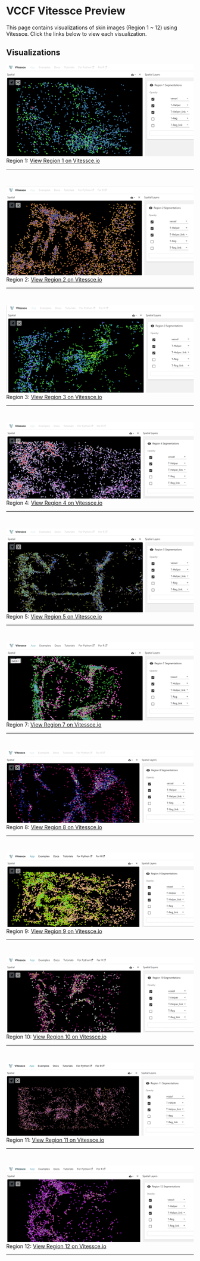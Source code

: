 # VCCF Vitessce Preview

This page contains visualizations of skin images (Region 1 ~ 12) using Vitessce. Click the links below to view each visualization.

## Visualizations

![Image 1](./image/region_1_preview.png)
Region 1: <a href="http://vitessce.io/#?theme=light&url=data:,%7B%22version%22%3A+%221.0.15%22%2C+%22name%22%3A+%22Transcriptomics+example%22%2C+%22description%22%3A+%22%22%2C+%22datasets%22%3A+%5B%7B%22uid%22%3A+%22A%22%2C+%22name%22%3A+%22Cell+segmentations%22%2C+%22files%22%3A+%5B%7B%22fileType%22%3A+%22raster.json%22%2C+%22options%22%3A+%7B%22schemaVersion%22%3A+%220.0.2%22%2C+%22images%22%3A+%5B%7B%22name%22%3A+%22Region+1+Segmentations%22%2C+%22type%22%3A+%22ome-tiff%22%2C+%22url%22%3A+%22https%3A%2F%2Fstoragetuzi.blob.core.windows.net%2Fblobtuzi%2Fcell_table_region_1.ome.tif%22%2C+%22metadata%22%3A+%7B%22isBitmask%22%3A+true%7D%7D%5D%7D%7D%5D%7D%5D%2C+%22coordinationSpace%22%3A+%7B%22dataset%22%3A+%7B%22A%22%3A+%22A%22%7D%2C+%22spatialZoom%22%3A+%7B%22A%22%3A+-4%7D%2C+%22spatialTargetX%22%3A+%7B%22A%22%3A+2000%7D%2C+%22spatialTargetY%22%3A+%7B%22A%22%3A+2000%7D%2C+%22spatialSegmentationLayer%22%3A+%7B%22A%22%3A+%5B%7B%22type%22%3A+%22bitmask%22%2C+%22index%22%3A+0%2C+%22visible%22%3A+true%2C+%22colormap%22%3A+null%2C+%22opacity%22%3A+1%2C+%22domainType%22%3A+%22Min%2FMax%22%2C+%22transparentColor%22%3A+%5B0%2C+0%2C+0%5D%2C+%22renderingMode%22%3A+%22Additive%22%2C+%22use3d%22%3A+false%2C+%22channels%22%3A+%5B%7B%22selection%22%3A+%7B%22c%22%3A+4%2C+%22t%22%3A+0%2C+%22z%22%3A+0%7D%2C+%22color%22%3A+%5B1%2C+0%2C+0%5D%2C+%22visible%22%3A+true%2C+%22slider%22%3A+%5B0%2C+1%5D%7D%2C+%7B%22selection%22%3A+%7B%22c%22%3A+1%2C+%22t%22%3A+0%2C+%22z%22%3A+0%7D%2C+%22color%22%3A+%5B0%2C+0%2C+1%5D%2C+%22visible%22%3A+true%2C+%22slider%22%3A+%5B0%2C+1%5D%7D%2C+%7B%22selection%22%3A+%7B%22c%22%3A+6%2C+%22t%22%3A+0%2C+%22z%22%3A+0%7D%2C+%22color%22%3A+%5B0%2C+0%2C+1%5D%2C+%22visible%22%3A+true%2C+%22slider%22%3A+%5B0%2C+1%5D%7D%2C+%7B%22selection%22%3A+%7B%22c%22%3A+2%2C+%22t%22%3A+0%2C+%22z%22%3A+0%7D%2C+%22color%22%3A+%5B0%2C+1%2C+0%5D%2C+%22visible%22%3A+false%2C+%22slider%22%3A+%5B0%2C+1%5D%7D%2C+%7B%22selection%22%3A+%7B%22c%22%3A+7%2C+%22t%22%3A+0%2C+%22z%22%3A+0%7D%2C+%22color%22%3A+%5B0%2C+1%2C+0%5D%2C+%22visible%22%3A+false%2C+%22slider%22%3A+%5B0%2C+1%5D%7D%5D%7D%5D%7D%7D%2C+%22layout%22%3A+%5B%7B%22component%22%3A+%22spatial%22%2C+%22coordinationScopes%22%3A+%7B%22dataset%22%3A+%22A%22%2C+%22spatialZoom%22%3A+%22A%22%2C+%22spatialTargetX%22%3A+%22A%22%2C+%22spatialTargetY%22%3A+%22A%22%2C+%22spatialSegmentationLayer%22%3A+%22A%22%7D%2C+%22x%22%3A+0.0%2C+%22y%22%3A+0%2C+%22w%22%3A+6.0%2C+%22h%22%3A+12%7D%2C+%7B%22component%22%3A+%22layerController%22%2C+%22coordinationScopes%22%3A+%7B%22dataset%22%3A+%22A%22%2C+%22spatialZoom%22%3A+%22A%22%2C+%22spatialTargetX%22%3A+%22A%22%2C+%22spatialTargetY%22%3A+%22A%22%2C+%22spatialSegmentationLayer%22%3A+%22A%22%7D%2C+%22x%22%3A+6.0%2C+%22y%22%3A+0%2C+%22w%22%3A+6.0%2C+%22h%22%3A+12%7D%5D%2C+%22initStrategy%22%3A+%22auto%22%7D" target="_blank">View Region 1 on Vitessce.io</a>
<br>

---

<br>

![Image 2](./image/region_2_preview.png)
Region 2: <a href="http://vitessce.io/#?theme=light&url=data:,%7B%22version%22%3A+%221.0.15%22%2C+%22name%22%3A+%22Transcriptomics+example%22%2C+%22description%22%3A+%22%22%2C+%22datasets%22%3A+%5B%7B%22uid%22%3A+%22A%22%2C+%22name%22%3A+%22Cell+segmentations%22%2C+%22files%22%3A+%5B%7B%22fileType%22%3A+%22raster.json%22%2C+%22options%22%3A+%7B%22schemaVersion%22%3A+%220.0.2%22%2C+%22images%22%3A+%5B%7B%22name%22%3A+%22Region+2+Segmentations%22%2C+%22type%22%3A+%22ome-tiff%22%2C+%22url%22%3A+%22https%3A%2F%2Fstoragetuzi.blob.core.windows.net%2Fblobtuzi%2Fcell_table_region_2.ome.tif%22%2C+%22metadata%22%3A+%7B%22isBitmask%22%3A+true%7D%7D%5D%7D%7D%5D%7D%5D%2C+%22coordinationSpace%22%3A+%7B%22dataset%22%3A+%7B%22A%22%3A+%22A%22%7D%2C+%22spatialZoom%22%3A+%7B%22A%22%3A+-4%7D%2C+%22spatialTargetX%22%3A+%7B%22A%22%3A+2000%7D%2C+%22spatialTargetY%22%3A+%7B%22A%22%3A+2000%7D%2C+%22spatialSegmentationLayer%22%3A+%7B%22A%22%3A+%5B%7B%22type%22%3A+%22bitmask%22%2C+%22index%22%3A+0%2C+%22visible%22%3A+true%2C+%22colormap%22%3A+null%2C+%22opacity%22%3A+1%2C+%22domainType%22%3A+%22Min%2FMax%22%2C+%22transparentColor%22%3A+%5B0%2C+0%2C+0%5D%2C+%22renderingMode%22%3A+%22Additive%22%2C+%22use3d%22%3A+false%2C+%22channels%22%3A+%5B%7B%22selection%22%3A+%7B%22c%22%3A+4%2C+%22t%22%3A+0%2C+%22z%22%3A+0%7D%2C+%22color%22%3A+%5B1%2C+0%2C+0%5D%2C+%22visible%22%3A+true%2C+%22slider%22%3A+%5B0%2C+1%5D%7D%2C+%7B%22selection%22%3A+%7B%22c%22%3A+1%2C+%22t%22%3A+0%2C+%22z%22%3A+0%7D%2C+%22color%22%3A+%5B0%2C+0%2C+1%5D%2C+%22visible%22%3A+true%2C+%22slider%22%3A+%5B0%2C+1%5D%7D%2C+%7B%22selection%22%3A+%7B%22c%22%3A+6%2C+%22t%22%3A+0%2C+%22z%22%3A+0%7D%2C+%22color%22%3A+%5B0%2C+0%2C+1%5D%2C+%22visible%22%3A+true%2C+%22slider%22%3A+%5B0%2C+1%5D%7D%2C+%7B%22selection%22%3A+%7B%22c%22%3A+2%2C+%22t%22%3A+0%2C+%22z%22%3A+0%7D%2C+%22color%22%3A+%5B0%2C+1%2C+0%5D%2C+%22visible%22%3A+false%2C+%22slider%22%3A+%5B0%2C+1%5D%7D%2C+%7B%22selection%22%3A+%7B%22c%22%3A+7%2C+%22t%22%3A+0%2C+%22z%22%3A+0%7D%2C+%22color%22%3A+%5B0%2C+1%2C+0%5D%2C+%22visible%22%3A+false%2C+%22slider%22%3A+%5B0%2C+1%5D%7D%5D%7D%5D%7D%7D%2C+%22layout%22%3A+%5B%7B%22component%22%3A+%22spatial%22%2C+%22coordinationScopes%22%3A+%7B%22dataset%22%3A+%22A%22%2C+%22spatialZoom%22%3A+%22A%22%2C+%22spatialTargetX%22%3A+%22A%22%2C+%22spatialTargetY%22%3A+%22A%22%2C+%22spatialSegmentationLayer%22%3A+%22A%22%7D%2C+%22x%22%3A+0.0%2C+%22y%22%3A+0%2C+%22w%22%3A+6.0%2C+%22h%22%3A+12%7D%2C+%7B%22component%22%3A+%22layerController%22%2C+%22coordinationScopes%22%3A+%7B%22dataset%22%3A+%22A%22%2C+%22spatialZoom%22%3A+%22A%22%2C+%22spatialTargetX%22%3A+%22A%22%2C+%22spatialTargetY%22%3A+%22A%22%2C+%22spatialSegmentationLayer%22%3A+%22A%22%7D%2C+%22x%22%3A+6.0%2C+%22y%22%3A+0%2C+%22w%22%3A+6.0%2C+%22h%22%3A+12%7D%5D%2C+%22initStrategy%22%3A+%22auto%22%7D" target="_blank">View Region 2 on Vitessce.io</a>
<br>

---

<br>

![Image 3](./image/region_3_preview.png)
Region 3: <a href="http://vitessce.io/#?theme=light&url=data:,%7B%22version%22%3A+%221.0.15%22%2C+%22name%22%3A+%22Transcriptomics+example%22%2C+%22description%22%3A+%22%22%2C+%22datasets%22%3A+%5B%7B%22uid%22%3A+%22A%22%2C+%22name%22%3A+%22Cell+segmentations%22%2C+%22files%22%3A+%5B%7B%22fileType%22%3A+%22raster.json%22%2C+%22options%22%3A+%7B%22schemaVersion%22%3A+%220.0.2%22%2C+%22images%22%3A+%5B%7B%22name%22%3A+%22Region+3+Segmentations%22%2C+%22type%22%3A+%22ome-tiff%22%2C+%22url%22%3A+%22https%3A%2F%2Fstoragetuzi.blob.core.windows.net%2Fblobtuzi%2Fcell_table_region_3.ome.tif%22%2C+%22metadata%22%3A+%7B%22isBitmask%22%3A+true%7D%7D%5D%7D%7D%5D%7D%5D%2C+%22coordinationSpace%22%3A+%7B%22dataset%22%3A+%7B%22A%22%3A+%22A%22%7D%2C+%22spatialZoom%22%3A+%7B%22A%22%3A+-4%7D%2C+%22spatialTargetX%22%3A+%7B%22A%22%3A+2000%7D%2C+%22spatialTargetY%22%3A+%7B%22A%22%3A+2000%7D%2C+%22spatialSegmentationLayer%22%3A+%7B%22A%22%3A+%5B%7B%22type%22%3A+%22bitmask%22%2C+%22index%22%3A+0%2C+%22visible%22%3A+true%2C+%22colormap%22%3A+null%2C+%22opacity%22%3A+1%2C+%22domainType%22%3A+%22Min%2FMax%22%2C+%22transparentColor%22%3A+%5B0%2C+0%2C+0%5D%2C+%22renderingMode%22%3A+%22Additive%22%2C+%22use3d%22%3A+false%2C+%22channels%22%3A+%5B%7B%22selection%22%3A+%7B%22c%22%3A+4%2C+%22t%22%3A+0%2C+%22z%22%3A+0%7D%2C+%22color%22%3A+%5B1%2C+0%2C+0%5D%2C+%22visible%22%3A+true%2C+%22slider%22%3A+%5B0%2C+1%5D%7D%2C+%7B%22selection%22%3A+%7B%22c%22%3A+1%2C+%22t%22%3A+0%2C+%22z%22%3A+0%7D%2C+%22color%22%3A+%5B0%2C+0%2C+1%5D%2C+%22visible%22%3A+true%2C+%22slider%22%3A+%5B0%2C+1%5D%7D%2C+%7B%22selection%22%3A+%7B%22c%22%3A+6%2C+%22t%22%3A+0%2C+%22z%22%3A+0%7D%2C+%22color%22%3A+%5B0%2C+0%2C+1%5D%2C+%22visible%22%3A+true%2C+%22slider%22%3A+%5B0%2C+1%5D%7D%2C+%7B%22selection%22%3A+%7B%22c%22%3A+2%2C+%22t%22%3A+0%2C+%22z%22%3A+0%7D%2C+%22color%22%3A+%5B0%2C+1%2C+0%5D%2C+%22visible%22%3A+false%2C+%22slider%22%3A+%5B0%2C+1%5D%7D%2C+%7B%22selection%22%3A+%7B%22c%22%3A+7%2C+%22t%22%3A+0%2C+%22z%22%3A+0%7D%2C+%22color%22%3A+%5B0%2C+1%2C+0%5D%2C+%22visible%22%3A+false%2C+%22slider%22%3A+%5B0%2C+1%5D%7D%5D%7D%5D%7D%7D%2C+%22layout%22%3A+%5B%7B%22component%22%3A+%22spatial%22%2C+%22coordinationScopes%22%3A+%7B%22dataset%22%3A+%22A%22%2C+%22spatialZoom%22%3A+%22A%22%2C+%22spatialTargetX%22%3A+%22A%22%2C+%22spatialTargetY%22%3A+%22A%22%2C+%22spatialSegmentationLayer%22%3A+%22A%22%7D%2C+%22x%22%3A+0.0%2C+%22y%22%3A+0%2C+%22w%22%3A+6.0%2C+%22h%22%3A+12%7D%2C+%7B%22component%22%3A+%22layerController%22%2C+%22coordinationScopes%22%3A+%7B%22dataset%22%3A+%22A%22%2C+%22spatialZoom%22%3A+%22A%22%2C+%22spatialTargetX%22%3A+%22A%22%2C+%22spatialTargetY%22%3A+%22A%22%2C+%22spatialSegmentationLayer%22%3A+%22A%22%7D%2C+%22x%22%3A+6.0%2C+%22y%22%3A+0%2C+%22w%22%3A+6.0%2C+%22h%22%3A+12%7D%5D%2C+%22initStrategy%22%3A+%22auto%22%7D" target="_blank">View Region 3 on Vitessce.io</a>
<br>

---

<br>

![Image 4](./image/region_4_preview.png)
Region 4: <a href="http://vitessce.io/#?theme=light&url=data:,%7B%22version%22%3A+%221.0.15%22%2C+%22name%22%3A+%22Transcriptomics+example%22%2C+%22description%22%3A+%22%22%2C+%22datasets%22%3A+%5B%7B%22uid%22%3A+%22A%22%2C+%22name%22%3A+%22Cell+segmentations%22%2C+%22files%22%3A+%5B%7B%22fileType%22%3A+%22raster.json%22%2C+%22options%22%3A+%7B%22schemaVersion%22%3A+%220.0.2%22%2C+%22images%22%3A+%5B%7B%22name%22%3A+%22Region+4+Segmentations%22%2C+%22type%22%3A+%22ome-tiff%22%2C+%22url%22%3A+%22https%3A%2F%2Fstoragetuzi.blob.core.windows.net%2Fblobtuzi%2Fcell_table_region_4.ome.tif%22%2C+%22metadata%22%3A+%7B%22isBitmask%22%3A+true%7D%7D%5D%7D%7D%5D%7D%5D%2C+%22coordinationSpace%22%3A+%7B%22dataset%22%3A+%7B%22A%22%3A+%22A%22%7D%2C+%22spatialZoom%22%3A+%7B%22A%22%3A+-4%7D%2C+%22spatialTargetX%22%3A+%7B%22A%22%3A+2000%7D%2C+%22spatialTargetY%22%3A+%7B%22A%22%3A+2000%7D%2C+%22spatialSegmentationLayer%22%3A+%7B%22A%22%3A+%5B%7B%22type%22%3A+%22bitmask%22%2C+%22index%22%3A+0%2C+%22visible%22%3A+true%2C+%22colormap%22%3A+null%2C+%22opacity%22%3A+1%2C+%22domainType%22%3A+%22Min%2FMax%22%2C+%22transparentColor%22%3A+%5B0%2C+0%2C+0%5D%2C+%22renderingMode%22%3A+%22Additive%22%2C+%22use3d%22%3A+false%2C+%22channels%22%3A+%5B%7B%22selection%22%3A+%7B%22c%22%3A+4%2C+%22t%22%3A+0%2C+%22z%22%3A+0%7D%2C+%22color%22%3A+%5B1%2C+0%2C+0%5D%2C+%22visible%22%3A+true%2C+%22slider%22%3A+%5B0%2C+1%5D%7D%2C+%7B%22selection%22%3A+%7B%22c%22%3A+1%2C+%22t%22%3A+0%2C+%22z%22%3A+0%7D%2C+%22color%22%3A+%5B0%2C+0%2C+1%5D%2C+%22visible%22%3A+true%2C+%22slider%22%3A+%5B0%2C+1%5D%7D%2C+%7B%22selection%22%3A+%7B%22c%22%3A+6%2C+%22t%22%3A+0%2C+%22z%22%3A+0%7D%2C+%22color%22%3A+%5B0%2C+0%2C+1%5D%2C+%22visible%22%3A+true%2C+%22slider%22%3A+%5B0%2C+1%5D%7D%2C+%7B%22selection%22%3A+%7B%22c%22%3A+2%2C+%22t%22%3A+0%2C+%22z%22%3A+0%7D%2C+%22color%22%3A+%5B0%2C+1%2C+0%5D%2C+%22visible%22%3A+false%2C+%22slider%22%3A+%5B0%2C+1%5D%7D%2C+%7B%22selection%22%3A+%7B%22c%22%3A+7%2C+%22t%22%3A+0%2C+%22z%22%3A+0%7D%2C+%22color%22%3A+%5B0%2C+1%2C+0%5D%2C+%22visible%22%3A+false%2C+%22slider%22%3A+%5B0%2C+1%5D%7D%5D%7D%5D%7D%7D%2C+%22layout%22%3A+%5B%7B%22component%22%3A+%22spatial%22%2C+%22coordinationScopes%22%3A+%7B%22dataset%22%3A+%22A%22%2C+%22spatialZoom%22%3A+%22A%22%2C+%22spatialTargetX%22%3A+%22A%22%2C+%22spatialTargetY%22%3A+%22A%22%2C+%22spatialSegmentationLayer%22%3A+%22A%22%7D%2C+%22x%22%3A+0.0%2C+%22y%22%3A+0%2C+%22w%22%3A+6.0%2C+%22h%22%3A+12%7D%2C+%7B%22component%22%3A+%22layerController%22%2C+%22coordinationScopes%22%3A+%7B%22dataset%22%3A+%22A%22%2C+%22spatialZoom%22%3A+%22A%22%2C+%22spatialTargetX%22%3A+%22A%22%2C+%22spatialTargetY%22%3A+%22A%22%2C+%22spatialSegmentationLayer%22%3A+%22A%22%7D%2C+%22x%22%3A+6.0%2C+%22y%22%3A+0%2C+%22w%22%3A+6.0%2C+%22h%22%3A+12%7D%5D%2C+%22initStrategy%22%3A+%22auto%22%7D" target="_blank">View Region 4 on Vitessce.io</a>
<br>

---

<br>

![Image 5](./image/region_5_preview.png)
Region 5: <a href="http://vitessce.io/#?theme=light&url=data:,%7B%22version%22%3A+%221.0.15%22%2C+%22name%22%3A+%22Transcriptomics+example%22%2C+%22description%22%3A+%22%22%2C+%22datasets%22%3A+%5B%7B%22uid%22%3A+%22A%22%2C+%22name%22%3A+%22Cell+segmentations%22%2C+%22files%22%3A+%5B%7B%22fileType%22%3A+%22raster.json%22%2C+%22options%22%3A+%7B%22schemaVersion%22%3A+%220.0.2%22%2C+%22images%22%3A+%5B%7B%22name%22%3A+%22Region+5+Segmentations%22%2C+%22type%22%3A+%22ome-tiff%22%2C+%22url%22%3A+%22https%3A%2F%2Fstoragetuzi.blob.core.windows.net%2Fblobtuzi%2Fcell_table_region_5.ome.tif%22%2C+%22metadata%22%3A+%7B%22isBitmask%22%3A+true%7D%7D%5D%7D%7D%5D%7D%5D%2C+%22coordinationSpace%22%3A+%7B%22dataset%22%3A+%7B%22A%22%3A+%22A%22%7D%2C+%22spatialZoom%22%3A+%7B%22A%22%3A+-4%7D%2C+%22spatialTargetX%22%3A+%7B%22A%22%3A+2000%7D%2C+%22spatialTargetY%22%3A+%7B%22A%22%3A+2000%7D%2C+%22spatialSegmentationLayer%22%3A+%7B%22A%22%3A+%5B%7B%22type%22%3A+%22bitmask%22%2C+%22index%22%3A+0%2C+%22visible%22%3A+true%2C+%22colormap%22%3A+null%2C+%22opacity%22%3A+1%2C+%22domainType%22%3A+%22Min%2FMax%22%2C+%22transparentColor%22%3A+%5B0%2C+0%2C+0%5D%2C+%22renderingMode%22%3A+%22Additive%22%2C+%22use3d%22%3A+false%2C+%22channels%22%3A+%5B%7B%22selection%22%3A+%7B%22c%22%3A+4%2C+%22t%22%3A+0%2C+%22z%22%3A+0%7D%2C+%22color%22%3A+%5B1%2C+0%2C+0%5D%2C+%22visible%22%3A+true%2C+%22slider%22%3A+%5B0%2C+1%5D%7D%2C+%7B%22selection%22%3A+%7B%22c%22%3A+1%2C+%22t%22%3A+0%2C+%22z%22%3A+0%7D%2C+%22color%22%3A+%5B0%2C+0%2C+1%5D%2C+%22visible%22%3A+true%2C+%22slider%22%3A+%5B0%2C+1%5D%7D%2C+%7B%22selection%22%3A+%7B%22c%22%3A+6%2C+%22t%22%3A+0%2C+%22z%22%3A+0%7D%2C+%22color%22%3A+%5B0%2C+0%2C+1%5D%2C+%22visible%22%3A+true%2C+%22slider%22%3A+%5B0%2C+1%5D%7D%2C+%7B%22selection%22%3A+%7B%22c%22%3A+2%2C+%22t%22%3A+0%2C+%22z%22%3A+0%7D%2C+%22color%22%3A+%5B0%2C+1%2C+0%5D%2C+%22visible%22%3A+false%2C+%22slider%22%3A+%5B0%2C+1%5D%7D%2C+%7B%22selection%22%3A+%7B%22c%22%3A+7%2C+%22t%22%3A+0%2C+%22z%22%3A+0%7D%2C+%22color%22%3A+%5B0%2C+1%2C+0%5D%2C+%22visible%22%3A+false%2C+%22slider%22%3A+%5B0%2C+1%5D%7D%5D%7D%5D%7D%7D%2C+%22layout%22%3A+%5B%7B%22component%22%3A+%22spatial%22%2C+%22coordinationScopes%22%3A+%7B%22dataset%22%3A+%22A%22%2C+%22spatialZoom%22%3A+%22A%22%2C+%22spatialTargetX%22%3A+%22A%22%2C+%22spatialTargetY%22%3A+%22A%22%2C+%22spatialSegmentationLayer%22%3A+%22A%22%7D%2C+%22x%22%3A+0.0%2C+%22y%22%3A+0%2C+%22w%22%3A+6.0%2C+%22h%22%3A+12%7D%2C+%7B%22component%22%3A+%22layerController%22%2C+%22coordinationScopes%22%3A+%7B%22dataset%22%3A+%22A%22%2C+%22spatialZoom%22%3A+%22A%22%2C+%22spatialTargetX%22%3A+%22A%22%2C+%22spatialTargetY%22%3A+%22A%22%2C+%22spatialSegmentationLayer%22%3A+%22A%22%7D%2C+%22x%22%3A+6.0%2C+%22y%22%3A+0%2C+%22w%22%3A+6.0%2C+%22h%22%3A+12%7D%5D%2C+%22initStrategy%22%3A+%22auto%22%7D" target="_blank">View Region 5 on Vitessce.io</a>
<br>

---

<br>

![Image 7](./image/region_7_preview.png)
Region 7: <a href="http://vitessce.io/#?theme=light&url=data:,%7B%22version%22%3A+%221.0.15%22%2C+%22name%22%3A+%22Transcriptomics+example%22%2C+%22description%22%3A+%22%22%2C+%22datasets%22%3A+%5B%7B%22uid%22%3A+%22A%22%2C+%22name%22%3A+%22Cell+segmentations%22%2C+%22files%22%3A+%5B%7B%22fileType%22%3A+%22raster.json%22%2C+%22options%22%3A+%7B%22schemaVersion%22%3A+%220.0.2%22%2C+%22images%22%3A+%5B%7B%22name%22%3A+%22Region+7+Segmentations%22%2C+%22type%22%3A+%22ome-tiff%22%2C+%22url%22%3A+%22https%3A%2F%2Fstoragetuzi.blob.core.windows.net%2Fblobtuzi%2Fcell_table_region_7.ome.tif%22%2C+%22metadata%22%3A+%7B%22isBitmask%22%3A+true%7D%7D%5D%7D%7D%5D%7D%5D%2C+%22coordinationSpace%22%3A+%7B%22dataset%22%3A+%7B%22A%22%3A+%22A%22%7D%2C+%22spatialZoom%22%3A+%7B%22A%22%3A+-4%7D%2C+%22spatialTargetX%22%3A+%7B%22A%22%3A+2000%7D%2C+%22spatialTargetY%22%3A+%7B%22A%22%3A+2000%7D%2C+%22spatialSegmentationLayer%22%3A+%7B%22A%22%3A+%5B%7B%22type%22%3A+%22bitmask%22%2C+%22index%22%3A+0%2C+%22visible%22%3A+true%2C+%22colormap%22%3A+null%2C+%22opacity%22%3A+1%2C+%22domainType%22%3A+%22Min%2FMax%22%2C+%22transparentColor%22%3A+%5B0%2C+0%2C+0%5D%2C+%22renderingMode%22%3A+%22Additive%22%2C+%22use3d%22%3A+false%2C+%22channels%22%3A+%5B%7B%22selection%22%3A+%7B%22c%22%3A+4%2C+%22t%22%3A+0%2C+%22z%22%3A+0%7D%2C+%22color%22%3A+%5B1%2C+0%2C+0%5D%2C+%22visible%22%3A+true%2C+%22slider%22%3A+%5B0%2C+1%5D%7D%2C+%7B%22selection%22%3A+%7B%22c%22%3A+1%2C+%22t%22%3A+0%2C+%22z%22%3A+0%7D%2C+%22color%22%3A+%5B0%2C+0%2C+1%5D%2C+%22visible%22%3A+true%2C+%22slider%22%3A+%5B0%2C+1%5D%7D%2C+%7B%22selection%22%3A+%7B%22c%22%3A+6%2C+%22t%22%3A+0%2C+%22z%22%3A+0%7D%2C+%22color%22%3A+%5B0%2C+0%2C+1%5D%2C+%22visible%22%3A+true%2C+%22slider%22%3A+%5B0%2C+1%5D%7D%2C+%7B%22selection%22%3A+%7B%22c%22%3A+2%2C+%22t%22%3A+0%2C+%22z%22%3A+0%7D%2C+%22color%22%3A+%5B0%2C+1%2C+0%5D%2C+%22visible%22%3A+false%2C+%22slider%22%3A+%5B0%2C+1%5D%7D%2C+%7B%22selection%22%3A+%7B%22c%22%3A+7%2C+%22t%22%3A+0%2C+%22z%22%3A+0%7D%2C+%22color%22%3A+%5B0%2C+1%2C+0%5D%2C+%22visible%22%3A+false%2C+%22slider%22%3A+%5B0%2C+1%5D%7D%5D%7D%5D%7D%7D%2C+%22layout%22%3A+%5B%7B%22component%22%3A+%22spatial%22%2C+%22coordinationScopes%22%3A+%7B%22dataset%22%3A+%22A%22%2C+%22spatialZoom%22%3A+%22A%22%2C+%22spatialTargetX%22%3A+%22A%22%2C+%22spatialTargetY%22%3A+%22A%22%2C+%22spatialSegmentationLayer%22%3A+%22A%22%7D%2C+%22x%22%3A+0.0%2C+%22y%22%3A+0%2C+%22w%22%3A+6.0%2C+%22h%22%3A+12%7D%2C+%7B%22component%22%3A+%22layerController%22%2C+%22coordinationScopes%22%3A+%7B%22dataset%22%3A+%22A%22%2C+%22spatialZoom%22%3A+%22A%22%2C+%22spatialTargetX%22%3A+%22A%22%2C+%22spatialTargetY%22%3A+%22A%22%2C+%22spatialSegmentationLayer%22%3A+%22A%22%7D%2C+%22x%22%3A+6.0%2C+%22y%22%3A+0%2C+%22w%22%3A+6.0%2C+%22h%22%3A+12%7D%5D%2C+%22initStrategy%22%3A+%22auto%22%7D" target="_blank">View Region 7 on Vitessce.io</a>
<br>

---

<br>

![Image 8](./image/region_8_preview.png)
Region 8: <a href="http://vitessce.io/#?theme=light&url=data:,%7B%22version%22%3A+%221.0.15%22%2C+%22name%22%3A+%22Transcriptomics+example%22%2C+%22description%22%3A+%22%22%2C+%22datasets%22%3A+%5B%7B%22uid%22%3A+%22A%22%2C+%22name%22%3A+%22Cell+segmentations%22%2C+%22files%22%3A+%5B%7B%22fileType%22%3A+%22raster.json%22%2C+%22options%22%3A+%7B%22schemaVersion%22%3A+%220.0.2%22%2C+%22images%22%3A+%5B%7B%22name%22%3A+%22Region+8+Segmentations%22%2C+%22type%22%3A+%22ome-tiff%22%2C+%22url%22%3A+%22https%3A%2F%2Fstoragetuzi.blob.core.windows.net%2Fblobtuzi%2Fcell_table_region_8.ome.tif%22%2C+%22metadata%22%3A+%7B%22isBitmask%22%3A+true%7D%7D%5D%7D%7D%5D%7D%5D%2C+%22coordinationSpace%22%3A+%7B%22dataset%22%3A+%7B%22A%22%3A+%22A%22%7D%2C+%22spatialZoom%22%3A+%7B%22A%22%3A+-4%7D%2C+%22spatialTargetX%22%3A+%7B%22A%22%3A+2000%7D%2C+%22spatialTargetY%22%3A+%7B%22A%22%3A+2000%7D%2C+%22spatialSegmentationLayer%22%3A+%7B%22A%22%3A+%5B%7B%22type%22%3A+%22bitmask%22%2C+%22index%22%3A+0%2C+%22visible%22%3A+true%2C+%22colormap%22%3A+null%2C+%22opacity%22%3A+1%2C+%22domainType%22%3A+%22Min%2FMax%22%2C+%22transparentColor%22%3A+%5B0%2C+0%2C+0%5D%2C+%22renderingMode%22%3A+%22Additive%22%2C+%22use3d%22%3A+false%2C+%22channels%22%3A+%5B%7B%22selection%22%3A+%7B%22c%22%3A+4%2C+%22t%22%3A+0%2C+%22z%22%3A+0%7D%2C+%22color%22%3A+%5B1%2C+0%2C+0%5D%2C+%22visible%22%3A+true%2C+%22slider%22%3A+%5B0%2C+1%5D%7D%2C+%7B%22selection%22%3A+%7B%22c%22%3A+1%2C+%22t%22%3A+0%2C+%22z%22%3A+0%7D%2C+%22color%22%3A+%5B0%2C+0%2C+1%5D%2C+%22visible%22%3A+true%2C+%22slider%22%3A+%5B0%2C+1%5D%7D%2C+%7B%22selection%22%3A+%7B%22c%22%3A+6%2C+%22t%22%3A+0%2C+%22z%22%3A+0%7D%2C+%22color%22%3A+%5B0%2C+0%2C+1%5D%2C+%22visible%22%3A+true%2C+%22slider%22%3A+%5B0%2C+1%5D%7D%2C+%7B%22selection%22%3A+%7B%22c%22%3A+2%2C+%22t%22%3A+0%2C+%22z%22%3A+0%7D%2C+%22color%22%3A+%5B0%2C+1%2C+0%5D%2C+%22visible%22%3A+false%2C+%22slider%22%3A+%5B0%2C+1%5D%7D%2C+%7B%22selection%22%3A+%7B%22c%22%3A+7%2C+%22t%22%3A+0%2C+%22z%22%3A+0%7D%2C+%22color%22%3A+%5B0%2C+1%2C+0%5D%2C+%22visible%22%3A+false%2C+%22slider%22%3A+%5B0%2C+1%5D%7D%5D%7D%5D%7D%7D%2C+%22layout%22%3A+%5B%7B%22component%22%3A+%22spatial%22%2C+%22coordinationScopes%22%3A+%7B%22dataset%22%3A+%22A%22%2C+%22spatialZoom%22%3A+%22A%22%2C+%22spatialTargetX%22%3A+%22A%22%2C+%22spatialTargetY%22%3A+%22A%22%2C+%22spatialSegmentationLayer%22%3A+%22A%22%7D%2C+%22x%22%3A+0.0%2C+%22y%22%3A+0%2C+%22w%22%3A+6.0%2C+%22h%22%3A+12%7D%2C+%7B%22component%22%3A+%22layerController%22%2C+%22coordinationScopes%22%3A+%7B%22dataset%22%3A+%22A%22%2C+%22spatialZoom%22%3A+%22A%22%2C+%22spatialTargetX%22%3A+%22A%22%2C+%22spatialTargetY%22%3A+%22A%22%2C+%22spatialSegmentationLayer%22%3A+%22A%22%7D%2C+%22x%22%3A+6.0%2C+%22y%22%3A+0%2C+%22w%22%3A+6.0%2C+%22h%22%3A+12%7D%5D%2C+%22initStrategy%22%3A+%22auto%22%7D" target="_blank">View Region 8 on Vitessce.io</a>
<br>

---

<br>

![Image 9](./image/region_9_preview.png)
Region 9: <a href="http://vitessce.io/#?theme=light&url=data:,%7B%22version%22%3A+%221.0.15%22%2C+%22name%22%3A+%22Transcriptomics+example%22%2C+%22description%22%3A+%22%22%2C+%22datasets%22%3A+%5B%7B%22uid%22%3A+%22A%22%2C+%22name%22%3A+%22Cell+segmentations%22%2C+%22files%22%3A+%5B%7B%22fileType%22%3A+%22raster.json%22%2C+%22options%22%3A+%7B%22schemaVersion%22%3A+%220.0.2%22%2C+%22images%22%3A+%5B%7B%22name%22%3A+%22Region+9+Segmentations%22%2C+%22type%22%3A+%22ome-tiff%22%2C+%22url%22%3A+%22https%3A%2F%2Fstoragetuzi.blob.core.windows.net%2Fblobtuzi%2Fcell_table_region_9.ome.tif%22%2C+%22metadata%22%3A+%7B%22isBitmask%22%3A+true%7D%7D%5D%7D%7D%5D%7D%5D%2C+%22coordinationSpace%22%3A+%7B%22dataset%22%3A+%7B%22A%22%3A+%22A%22%7D%2C+%22spatialZoom%22%3A+%7B%22A%22%3A+-4%7D%2C+%22spatialTargetX%22%3A+%7B%22A%22%3A+2000%7D%2C+%22spatialTargetY%22%3A+%7B%22A%22%3A+2000%7D%2C+%22spatialSegmentationLayer%22%3A+%7B%22A%22%3A+%5B%7B%22type%22%3A+%22bitmask%22%2C+%22index%22%3A+0%2C+%22visible%22%3A+true%2C+%22colormap%22%3A+null%2C+%22opacity%22%3A+1%2C+%22domainType%22%3A+%22Min%2FMax%22%2C+%22transparentColor%22%3A+%5B0%2C+0%2C+0%5D%2C+%22renderingMode%22%3A+%22Additive%22%2C+%22use3d%22%3A+false%2C+%22channels%22%3A+%5B%7B%22selection%22%3A+%7B%22c%22%3A+4%2C+%22t%22%3A+0%2C+%22z%22%3A+0%7D%2C+%22color%22%3A+%5B1%2C+0%2C+0%5D%2C+%22visible%22%3A+true%2C+%22slider%22%3A+%5B0%2C+1%5D%7D%2C+%7B%22selection%22%3A+%7B%22c%22%3A+1%2C+%22t%22%3A+0%2C+%22z%22%3A+0%7D%2C+%22color%22%3A+%5B0%2C+0%2C+1%5D%2C+%22visible%22%3A+true%2C+%22slider%22%3A+%5B0%2C+1%5D%7D%2C+%7B%22selection%22%3A+%7B%22c%22%3A+6%2C+%22t%22%3A+0%2C+%22z%22%3A+0%7D%2C+%22color%22%3A+%5B0%2C+0%2C+1%5D%2C+%22visible%22%3A+true%2C+%22slider%22%3A+%5B0%2C+1%5D%7D%2C+%7B%22selection%22%3A+%7B%22c%22%3A+2%2C+%22t%22%3A+0%2C+%22z%22%3A+0%7D%2C+%22color%22%3A+%5B0%2C+1%2C+0%5D%2C+%22visible%22%3A+false%2C+%22slider%22%3A+%5B0%2C+1%5D%7D%2C+%7B%22selection%22%3A+%7B%22c%22%3A+7%2C+%22t%22%3A+0%2C+%22z%22%3A+0%7D%2C+%22color%22%3A+%5B0%2C+1%2C+0%5D%2C+%22visible%22%3A+false%2C+%22slider%22%3A+%5B0%2C+1%5D%7D%5D%7D%5D%7D%7D%2C+%22layout%22%3A+%5B%7B%22component%22%3A+%22spatial%22%2C+%22coordinationScopes%22%3A+%7B%22dataset%22%3A+%22A%22%2C+%22spatialZoom%22%3A+%22A%22%2C+%22spatialTargetX%22%3A+%22A%22%2C+%22spatialTargetY%22%3A+%22A%22%2C+%22spatialSegmentationLayer%22%3A+%22A%22%7D%2C+%22x%22%3A+0.0%2C+%22y%22%3A+0%2C+%22w%22%3A+6.0%2C+%22h%22%3A+12%7D%2C+%7B%22component%22%3A+%22layerController%22%2C+%22coordinationScopes%22%3A+%7B%22dataset%22%3A+%22A%22%2C+%22spatialZoom%22%3A+%22A%22%2C+%22spatialTargetX%22%3A+%22A%22%2C+%22spatialTargetY%22%3A+%22A%22%2C+%22spatialSegmentationLayer%22%3A+%22A%22%7D%2C+%22x%22%3A+6.0%2C+%22y%22%3A+0%2C+%22w%22%3A+6.0%2C+%22h%22%3A+12%7D%5D%2C+%22initStrategy%22%3A+%22auto%22%7D" target="_blank">View Region 9 on Vitessce.io</a>
<br>

---

<br>

![Image 10](./image/region_10_preview.png)
Region 10: <a href="http://vitessce.io/#?theme=light&url=data:,%7B%22version%22%3A+%221.0.15%22%2C+%22name%22%3A+%22Transcriptomics+example%22%2C+%22description%22%3A+%22%22%2C+%22datasets%22%3A+%5B%7B%22uid%22%3A+%22A%22%2C+%22name%22%3A+%22Cell+segmentations%22%2C+%22files%22%3A+%5B%7B%22fileType%22%3A+%22raster.json%22%2C+%22options%22%3A+%7B%22schemaVersion%22%3A+%220.0.2%22%2C+%22images%22%3A+%5B%7B%22name%22%3A+%22Region+10+Segmentations%22%2C+%22type%22%3A+%22ome-tiff%22%2C+%22url%22%3A+%22https%3A%2F%2Fstoragetuzi.blob.core.windows.net%2Fblobtuzi%2Fcell_table_region_10.ome.tif%22%2C+%22metadata%22%3A+%7B%22isBitmask%22%3A+true%7D%7D%5D%7D%7D%5D%7D%5D%2C+%22coordinationSpace%22%3A+%7B%22dataset%22%3A+%7B%22A%22%3A+%22A%22%7D%2C+%22spatialZoom%22%3A+%7B%22A%22%3A+-4%7D%2C+%22spatialTargetX%22%3A+%7B%22A%22%3A+2000%7D%2C+%22spatialTargetY%22%3A+%7B%22A%22%3A+2000%7D%2C+%22spatialSegmentationLayer%22%3A+%7B%22A%22%3A+%5B%7B%22type%22%3A+%22bitmask%22%2C+%22index%22%3A+0%2C+%22visible%22%3A+true%2C+%22colormap%22%3A+null%2C+%22opacity%22%3A+1%2C+%22domainType%22%3A+%22Min%2FMax%22%2C+%22transparentColor%22%3A+%5B0%2C+0%2C+0%5D%2C+%22renderingMode%22%3A+%22Additive%22%2C+%22use3d%22%3A+false%2C+%22channels%22%3A+%5B%7B%22selection%22%3A+%7B%22c%22%3A+4%2C+%22t%22%3A+0%2C+%22z%22%3A+0%7D%2C+%22color%22%3A+%5B1%2C+0%2C+0%5D%2C+%22visible%22%3A+true%2C+%22slider%22%3A+%5B0%2C+1%5D%7D%2C+%7B%22selection%22%3A+%7B%22c%22%3A+1%2C+%22t%22%3A+0%2C+%22z%22%3A+0%7D%2C+%22color%22%3A+%5B0%2C+0%2C+1%5D%2C+%22visible%22%3A+true%2C+%22slider%22%3A+%5B0%2C+1%5D%7D%2C+%7B%22selection%22%3A+%7B%22c%22%3A+6%2C+%22t%22%3A+0%2C+%22z%22%3A+0%7D%2C+%22color%22%3A+%5B0%2C+0%2C+1%5D%2C+%22visible%22%3A+true%2C+%22slider%22%3A+%5B0%2C+1%5D%7D%2C+%7B%22selection%22%3A+%7B%22c%22%3A+2%2C+%22t%22%3A+0%2C+%22z%22%3A+0%7D%2C+%22color%22%3A+%5B0%2C+1%2C+0%5D%2C+%22visible%22%3A+false%2C+%22slider%22%3A+%5B0%2C+1%5D%7D%2C+%7B%22selection%22%3A+%7B%22c%22%3A+7%2C+%22t%22%3A+0%2C+%22z%22%3A+0%7D%2C+%22color%22%3A+%5B0%2C+1%2C+0%5D%2C+%22visible%22%3A+false%2C+%22slider%22%3A+%5B0%2C+1%5D%7D%5D%7D%5D%7D%7D%2C+%22layout%22%3A+%5B%7B%22component%22%3A+%22spatial%22%2C+%22coordinationScopes%22%3A+%7B%22dataset%22%3A+%22A%22%2C+%22spatialZoom%22%3A+%22A%22%2C+%22spatialTargetX%22%3A+%22A%22%2C+%22spatialTargetY%22%3A+%22A%22%2C+%22spatialSegmentationLayer%22%3A+%22A%22%7D%2C+%22x%22%3A+0.0%2C+%22y%22%3A+0%2C+%22w%22%3A+6.0%2C+%22h%22%3A+12%7D%2C+%7B%22component%22%3A+%22layerController%22%2C+%22coordinationScopes%22%3A+%7B%22dataset%22%3A+%22A%22%2C+%22spatialZoom%22%3A+%22A%22%2C+%22spatialTargetX%22%3A+%22A%22%2C+%22spatialTargetY%22%3A+%22A%22%2C+%22spatialSegmentationLayer%22%3A+%22A%22%7D%2C+%22x%22%3A+6.0%2C+%22y%22%3A+0%2C+%22w%22%3A+6.0%2C+%22h%22%3A+12%7D%5D%2C+%22initStrategy%22%3A+%22auto%22%7D" target="_blank">View Region 10 on Vitessce.io</a>
<br>

---

<br>

![Image 11](./image/region_11_preview.png)
Region 11: <a href="http://vitessce.io/#?theme=light&url=data:,%7B%22version%22%3A+%221.0.15%22%2C+%22name%22%3A+%22Transcriptomics+example%22%2C+%22description%22%3A+%22%22%2C+%22datasets%22%3A+%5B%7B%22uid%22%3A+%22A%22%2C+%22name%22%3A+%22Cell+segmentations%22%2C+%22files%22%3A+%5B%7B%22fileType%22%3A+%22raster.json%22%2C+%22options%22%3A+%7B%22schemaVersion%22%3A+%220.0.2%22%2C+%22images%22%3A+%5B%7B%22name%22%3A+%22Region+11+Segmentations%22%2C+%22type%22%3A+%22ome-tiff%22%2C+%22url%22%3A+%22https%3A%2F%2Fstoragetuzi.blob.core.windows.net%2Fblobtuzi%2Fcell_table_region_11.ome.tif%22%2C+%22metadata%22%3A+%7B%22isBitmask%22%3A+true%7D%7D%5D%7D%7D%5D%7D%5D%2C+%22coordinationSpace%22%3A+%7B%22dataset%22%3A+%7B%22A%22%3A+%22A%22%7D%2C+%22spatialZoom%22%3A+%7B%22A%22%3A+-4%7D%2C+%22spatialTargetX%22%3A+%7B%22A%22%3A+2000%7D%2C+%22spatialTargetY%22%3A+%7B%22A%22%3A+2000%7D%2C+%22spatialSegmentationLayer%22%3A+%7B%22A%22%3A+%5B%7B%22type%22%3A+%22bitmask%22%2C+%22index%22%3A+0%2C+%22visible%22%3A+true%2C+%22colormap%22%3A+null%2C+%22opacity%22%3A+1%2C+%22domainType%22%3A+%22Min%2FMax%22%2C+%22transparentColor%22%3A+%5B0%2C+0%2C+0%5D%2C+%22renderingMode%22%3A+%22Additive%22%2C+%22use3d%22%3A+false%2C+%22channels%22%3A+%5B%7B%22selection%22%3A+%7B%22c%22%3A+4%2C+%22t%22%3A+0%2C+%22z%22%3A+0%7D%2C+%22color%22%3A+%5B1%2C+0%2C+0%5D%2C+%22visible%22%3A+true%2C+%22slider%22%3A+%5B0%2C+1%5D%7D%2C+%7B%22selection%22%3A+%7B%22c%22%3A+1%2C+%22t%22%3A+0%2C+%22z%22%3A+0%7D%2C+%22color%22%3A+%5B0%2C+0%2C+1%5D%2C+%22visible%22%3A+true%2C+%22slider%22%3A+%5B0%2C+1%5D%7D%2C+%7B%22selection%22%3A+%7B%22c%22%3A+6%2C+%22t%22%3A+0%2C+%22z%22%3A+0%7D%2C+%22color%22%3A+%5B0%2C+0%2C+1%5D%2C+%22visible%22%3A+true%2C+%22slider%22%3A+%5B0%2C+1%5D%7D%2C+%7B%22selection%22%3A+%7B%22c%22%3A+2%2C+%22t%22%3A+0%2C+%22z%22%3A+0%7D%2C+%22color%22%3A+%5B0%2C+1%2C+0%5D%2C+%22visible%22%3A+false%2C+%22slider%22%3A+%5B0%2C+1%5D%7D%2C+%7B%22selection%22%3A+%7B%22c%22%3A+7%2C+%22t%22%3A+0%2C+%22z%22%3A+0%7D%2C+%22color%22%3A+%5B0%2C+1%2C+0%5D%2C+%22visible%22%3A+false%2C+%22slider%22%3A+%5B0%2C+1%5D%7D%5D%7D%5D%7D%7D%2C+%22layout%22%3A+%5B%7B%22component%22%3A+%22spatial%22%2C+%22coordinationScopes%22%3A+%7B%22dataset%22%3A+%22A%22%2C+%22spatialZoom%22%3A+%22A%22%2C+%22spatialTargetX%22%3A+%22A%22%2C+%22spatialTargetY%22%3A+%22A%22%2C+%22spatialSegmentationLayer%22%3A+%22A%22%7D%2C+%22x%22%3A+0.0%2C+%22y%22%3A+0%2C+%22w%22%3A+6.0%2C+%22h%22%3A+12%7D%2C+%7B%22component%22%3A+%22layerController%22%2C+%22coordinationScopes%22%3A+%7B%22dataset%22%3A+%22A%22%2C+%22spatialZoom%22%3A+%22A%22%2C+%22spatialTargetX%22%3A+%22A%22%2C+%22spatialTargetY%22%3A+%22A%22%2C+%22spatialSegmentationLayer%22%3A+%22A%22%7D%2C+%22x%22%3A+6.0%2C+%22y%22%3A+0%2C+%22w%22%3A+6.0%2C+%22h%22%3A+12%7D%5D%2C+%22initStrategy%22%3A+%22auto%22%7D" target="_blank">View Region 11 on Vitessce.io</a>
<br>

---

<br>

![Image 12](./image/region_12_preview.png)
Region 12: <a href="http://vitessce.io/#?theme=light&url=data:,%7B%22version%22%3A+%221.0.15%22%2C+%22name%22%3A+%22Transcriptomics+example%22%2C+%22description%22%3A+%22%22%2C+%22datasets%22%3A+%5B%7B%22uid%22%3A+%22A%22%2C+%22name%22%3A+%22Cell+segmentations%22%2C+%22files%22%3A+%5B%7B%22fileType%22%3A+%22raster.json%22%2C+%22options%22%3A+%7B%22schemaVersion%22%3A+%220.0.2%22%2C+%22images%22%3A+%5B%7B%22name%22%3A+%22Region+12+Segmentations%22%2C+%22type%22%3A+%22ome-tiff%22%2C+%22url%22%3A+%22https%3A%2F%2Fstoragetuzi.blob.core.windows.net%2Fblobtuzi%2Fcell_table_region_12.ome.tif%22%2C+%22metadata%22%3A+%7B%22isBitmask%22%3A+true%7D%7D%5D%7D%7D%5D%7D%5D%2C+%22coordinationSpace%22%3A+%7B%22dataset%22%3A+%7B%22A%22%3A+%22A%22%7D%2C+%22spatialZoom%22%3A+%7B%22A%22%3A+-4%7D%2C+%22spatialTargetX%22%3A+%7B%22A%22%3A+2000%7D%2C+%22spatialTargetY%22%3A+%7B%22A%22%3A+2000%7D%2C+%22spatialSegmentationLayer%22%3A+%7B%22A%22%3A+%5B%7B%22type%22%3A+%22bitmask%22%2C+%22index%22%3A+0%2C+%22visible%22%3A+true%2C+%22colormap%22%3A+null%2C+%22opacity%22%3A+1%2C+%22domainType%22%3A+%22Min%2FMax%22%2C+%22transparentColor%22%3A+%5B0%2C+0%2C+0%5D%2C+%22renderingMode%22%3A+%22Additive%22%2C+%22use3d%22%3A+false%2C+%22channels%22%3A+%5B%7B%22selection%22%3A+%7B%22c%22%3A+4%2C+%22t%22%3A+0%2C+%22z%22%3A+0%7D%2C+%22color%22%3A+%5B1%2C+0%2C+0%5D%2C+%22visible%22%3A+true%2C+%22slider%22%3A+%5B0%2C+1%5D%7D%2C+%7B%22selection%22%3A+%7B%22c%22%3A+1%2C+%22t%22%3A+0%2C+%22z%22%3A+0%7D%2C+%22color%22%3A+%5B0%2C+0%2C+1%5D%2C+%22visible%22%3A+true%2C+%22slider%22%3A+%5B0%2C+1%5D%7D%2C+%7B%22selection%22%3A+%7B%22c%22%3A+6%2C+%22t%22%3A+0%2C+%22z%22%3A+0%7D%2C+%22color%22%3A+%5B0%2C+0%2C+1%5D%2C+%22visible%22%3A+true%2C+%22slider%22%3A+%5B0%2C+1%5D%7D%2C+%7B%22selection%22%3A+%7B%22c%22%3A+2%2C+%22t%22%3A+0%2C+%22z%22%3A+0%7D%2C+%22color%22%3A+%5B0%2C+1%2C+0%5D%2C+%22visible%22%3A+false%2C+%22slider%22%3A+%5B0%2C+1%5D%7D%2C+%7B%22selection%22%3A+%7B%22c%22%3A+7%2C+%22t%22%3A+0%2C+%22z%22%3A+0%7D%2C+%22color%22%3A+%5B0%2C+1%2C+0%5D%2C+%22visible%22%3A+false%2C+%22slider%22%3A+%5B0%2C+1%5D%7D%5D%7D%5D%7D%7D%2C+%22layout%22%3A+%5B%7B%22component%22%3A+%22spatial%22%2C+%22coordinationScopes%22%3A+%7B%22dataset%22%3A+%22A%22%2C+%22spatialZoom%22%3A+%22A%22%2C+%22spatialTargetX%22%3A+%22A%22%2C+%22spatialTargetY%22%3A+%22A%22%2C+%22spatialSegmentationLayer%22%3A+%22A%22%7D%2C+%22x%22%3A+0.0%2C+%22y%22%3A+0%2C+%22w%22%3A+6.0%2C+%22h%22%3A+12%7D%2C+%7B%22component%22%3A+%22layerController%22%2C+%22coordinationScopes%22%3A+%7B%22dataset%22%3A+%22A%22%2C+%22spatialZoom%22%3A+%22A%22%2C+%22spatialTargetX%22%3A+%22A%22%2C+%22spatialTargetY%22%3A+%22A%22%2C+%22spatialSegmentationLayer%22%3A+%22A%22%7D%2C+%22x%22%3A+6.0%2C+%22y%22%3A+0%2C+%22w%22%3A+6.0%2C+%22h%22%3A+12%7D%5D%2C+%22initStrategy%22%3A+%22auto%22%7D" target="_blank">View Region 12 on Vitessce.io</a>
<br>

---

<br>
